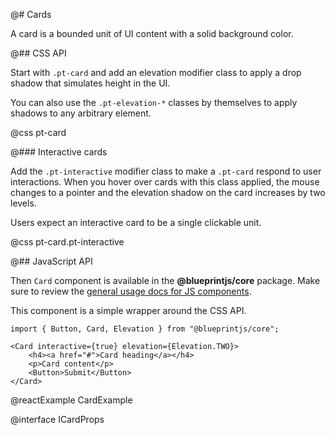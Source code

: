 @# Cards

A card is a bounded unit of UI content with a solid background color.

@## CSS API

Start with `.pt-card` and add an elevation modifier class to apply a drop shadow that simulates
height in the UI.

You can also use the `.pt-elevation-*` classes by themselves to apply shadows to any arbitrary
element.

@css pt-card

@### Interactive cards

Add the `.pt-interactive` modifier class to make a `.pt-card` respond to user interactions. When you
hover over cards with this class applied, the mouse changes to a pointer and the elevation shadow on
the card increases by two levels.

Users expect an interactive card to be a single clickable unit.

@css pt-card.pt-interactive

@## JavaScript API

Then `Card` component is available in the __@blueprintjs/core__ package.
Make sure to review the [general usage docs for JS components](#blueprint.usage).

This component is a simple wrapper around the CSS API.

```tsx
import { Button, Card, Elevation } from "@blueprintjs/core";

<Card interactive={true} elevation={Elevation.TWO}>
    <h4><a href="#">Card heading</a></h4>
    <p>Card content</p>
    <Button>Submit</Button>
</Card>
```

@reactExample CardExample

@interface ICardProps
